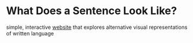 # What Does a Sentence Look Like?
simple, interactive [website](https://rjacobsneal.github.io/what-does-a-sentence-look-like/) that explores alternative visual representations of written language
